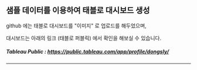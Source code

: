 ## 샘플 데이터를 이용하여 태블로 대시보드 생성


github 에는 태블로 대시보드를 "이미지" 로 업로드를 해두었으며,

대시보드는 아래의 링크 (태블로 퍼블릭) 에서 확인을 해보실 수 있습니다.
##### Tableau Public : https://public.tableau.com/app/profile/dongsly/
---
